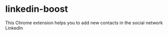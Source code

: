 # linkedin-boost
This Chrome extension helps you to add new contacts in the social network LinkedIn
